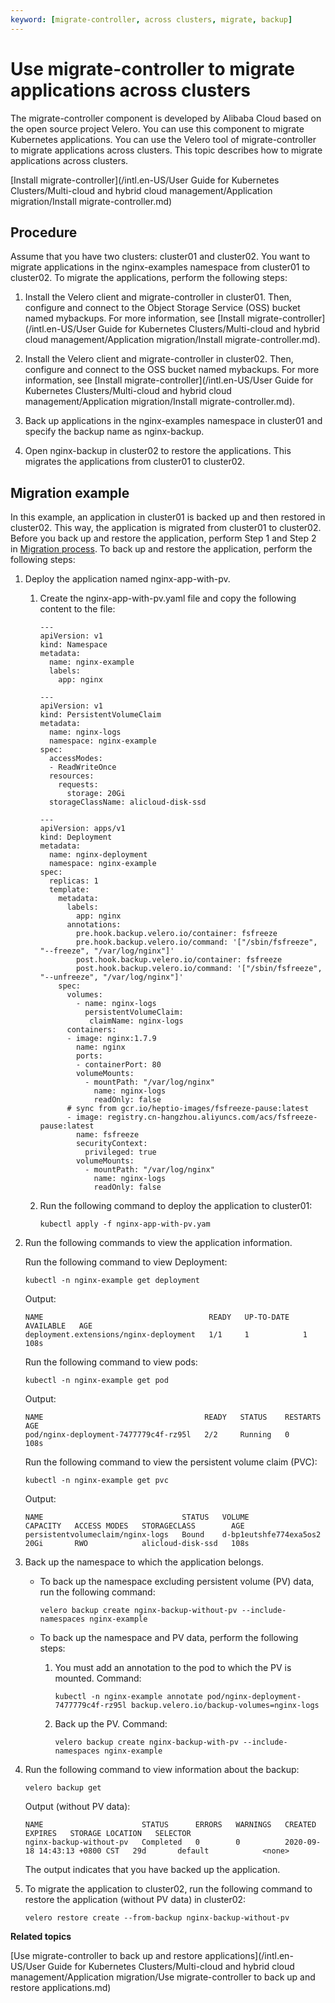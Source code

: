 ```yaml
---
keyword: [migrate-controller, across clusters, migrate, backup]
---
```


# Use migrate-controller to migrate applications across clusters

The migrate-controller component is developed by Alibaba Cloud based on the open source project Velero. You can use this component to migrate Kubernetes applications. You can use the Velero tool of migrate-controller to migrate applications across clusters. This topic describes how to migrate applications across clusters.

[Install migrate-controller](/intl.en-US/User Guide for Kubernetes Clusters/Multi-cloud and hybrid cloud management/Application migration/Install migrate-controller.md)

## Procedure

Assume that you have two clusters: cluster01 and cluster02. You want to migrate applications in the nginx-examples namespace from cluster01 to cluster02. To migrate the applications, perform the following steps:

1.  Install the Velero client and migrate-controller in cluster01. Then, configure and connect to the Object Storage Service \(OSS\) bucket named mybackups. For more information, see [Install migrate-controller](/intl.en-US/User Guide for Kubernetes Clusters/Multi-cloud and hybrid cloud management/Application migration/Install migrate-controller.md).

2.  Install the Velero client and migrate-controller in cluster02. Then, configure and connect to the OSS bucket named mybackups. For more information, see [Install migrate-controller](/intl.en-US/User Guide for Kubernetes Clusters/Multi-cloud and hybrid cloud management/Application migration/Install migrate-controller.md).

3.  Back up applications in the nginx-examples namespace in cluster01 and specify the backup name as nginx-backup.

4.  Open nginx-backup in cluster02 to restore the applications. This migrates the applications from cluster01 to cluster02.


## Migration example

In this example, an application in cluster01 is backed up and then restored in cluster02. This way, the application is migrated from cluster01 to cluster02. Before you back up and restore the application, perform Step 1 and Step 2 in [Migration process](#migrate). To back up and restore the application, perform the following steps:

1.  Deploy the application named nginx-app-with-pv.

    1.  Create the nginx-app-with-pv.yaml file and copy the following content to the file:

        ```
        ---
        apiVersion: v1
        kind: Namespace
        metadata:
          name: nginx-example
          labels:
            app: nginx
        
        ---
        apiVersion: v1
        kind: PersistentVolumeClaim
        metadata:
          name: nginx-logs
          namespace: nginx-example
        spec:
          accessModes:
          - ReadWriteOnce
          resources:
            requests:
              storage: 20Gi
          storageClassName: alicloud-disk-ssd
        
        ---
        apiVersion: apps/v1
        kind: Deployment
        metadata:
          name: nginx-deployment
          namespace: nginx-example
        spec:
          replicas: 1
          template:
            metadata:
              labels:
                app: nginx
              annotations:
                pre.hook.backup.velero.io/container: fsfreeze
                pre.hook.backup.velero.io/command: '["/sbin/fsfreeze", "--freeze", "/var/log/nginx"]'
                post.hook.backup.velero.io/container: fsfreeze
                post.hook.backup.velero.io/command: '["/sbin/fsfreeze", "--unfreeze", "/var/log/nginx"]'
            spec:
              volumes:
                - name: nginx-logs
                  persistentVolumeClaim:
                   claimName: nginx-logs
              containers:
              - image: nginx:1.7.9
                name: nginx
                ports:
                - containerPort: 80
                volumeMounts:
                  - mountPath: "/var/log/nginx"
                    name: nginx-logs
                    readOnly: false
              # sync from gcr.io/heptio-images/fsfreeze-pause:latest
              - image: registry.cn-hangzhou.aliyuncs.com/acs/fsfreeze-pause:latest
                name: fsfreeze
                securityContext:
                  privileged: true
                volumeMounts:
                  - mountPath: "/var/log/nginx"
                    name: nginx-logs
                    readOnly: false
        ```

    2.  Run the following command to deploy the application to cluster01:

        ```
        kubectl apply -f nginx-app-with-pv.yam
        ```

2.  Run the following commands to view the application information.

    Run the following command to view Deployment:

    ```
    kubectl -n nginx-example get deployment
    ```

    Output:

    ```
    NAME                                     READY   UP-TO-DATE   AVAILABLE   AGE
    deployment.extensions/nginx-deployment   1/1     1            1           108s
    ```

    Run the following command to view pods:

    ```
    kubectl -n nginx-example get pod
    ```

    Output:

    ```
    NAME                                    READY   STATUS    RESTARTS   AGE
    pod/nginx-deployment-7477779c4f-rz95l   2/2     Running   0          108s
    ```

    Run the following command to view the persistent volume claim \(PVC\):

    ```
    kubectl -n nginx-example get pvc
    ```

    Output:

    ```
    NAME                               STATUS   VOLUME                   CAPACITY   ACCESS MODES   STORAGECLASS        AGE
    persistentvolumeclaim/nginx-logs   Bound    d-bp1eutshfe774exa5os2   20Gi       RWO            alicloud-disk-ssd   108s
    ```

3.  Back up the namespace to which the application belongs.

    -   To back up the namespace excluding persistent volume \(PV\) data, run the following command:

        ```
        velero backup create nginx-backup-without-pv --include-namespaces nginx-example
        ```

    -   To back up the namespace and PV data, perform the following steps:
        1.  You must add an annotation to the pod to which the PV is mounted. Command:

            ```
            kubectl -n nginx-example annotate pod/nginx-deployment-7477779c4f-rz95l backup.velero.io/backup-volumes=nginx-logs
            ```

        2.  Back up the PV. Command:

            ```
            velero backup create nginx-backup-with-pv --include-namespaces nginx-example
            ```

4.  Run the following command to view information about the backup:

    ```
    velero backup get
    ```

    Output \(without PV data\):

    ```
    NAME                      STATUS      ERRORS   WARNINGS   CREATED                         EXPIRES   STORAGE LOCATION   SELECTOR
    nginx-backup-without-pv   Completed   0        0          2020-09-18 14:43:13 +0800 CST   29d       default            <none>
    ```

    The output indicates that you have backed up the application.

5.  To migrate the application to cluster02, run the following command to restore the application \(without PV data\) in cluster02:

    ```
    velero restore create --from-backup nginx-backup-without-pv
    ```


**Related topics**  


[Use migrate-controller to back up and restore applications](/intl.en-US/User Guide for Kubernetes Clusters/Multi-cloud and hybrid cloud management/Application migration/Use migrate-controller to back up and restore applications.md)

